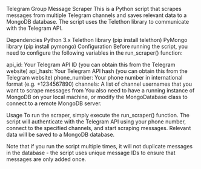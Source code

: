 Telegram Group Message Scraper
This is a Python script that scrapes messages from multiple Telegram channels and saves relevant data to a MongoDB database. The script uses the Telethon library to communicate with the Telegram API.

Dependencies
Python 3.x
Telethon library (pip install telethon)
PyMongo library (pip install pymongo)
Configuration
Before running the script, you need to configure the following variables in the run_scraper() function:

api_id: Your Telegram API ID (you can obtain this from the Telegram website)
api_hash: Your Telegram API hash (you can obtain this from the Telegram website)
phone_number: Your phone number in international format (e.g. +1234567890)
channels: A list of channel usernames that you want to scrape messages from
You also need to have a running instance of MongoDB on your local machine, or modify the MongoDatabase class to connect to a remote MongoDB server.

Usage
To run the scraper, simply execute the run_scraper() function. The script will authenticate with the Telegram API using your phone number, connect to the specified channels, and start scraping messages. Relevant data will be saved to a MongoDB database.

Note that if you run the script multiple times, it will not duplicate messages in the database - the script uses unique message IDs to ensure that messages are only added once.
